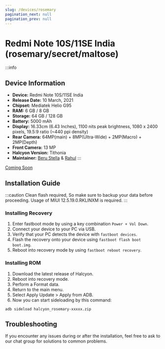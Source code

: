 ```yaml
---
slug: /devices/rosemary
pagination_next: null
pagination_prev: null
---
```


# Redmi Note 10S/11SE India (rosemary/secret/maltose)

:::info
## Device Information

- **Device:** Redmi Note 10S/11SE India
- **Release Date:** 10 March, 2021
- **Chipset:** 	Mediatek Helio G95
- **RAM:** 6 GB / 8 GB
- **Storage:** 64 GB / 128 GB
- **Battery:** 5000 mAh
- **Display:** 16.33cm (6.43 Inches), 1100 nits peak brightness, 1080 x 2400 pixels, 19.5:9 ratio (~440 ppi density)
- **Rear Camera:** 64MP(main) + 8MP(Ultra-Wide) + 2MP(Macro) + 2MP(Depth)
- **Front Camera:** 13 MP
- **Halcyon Version:** Tithonia
- **Maintainer:** [Beru Stella](https://github.com/Windowz414) & [Rahul](https://github.com/User132New)
:::

<a href="#" class="button button--primary">Coming Soon</a>

## Installation Guide

:::caution
Clean flash required, So make sure to backup your data before proceeding.
Usage of MIUI 12.5.19.0.RKLINXM is required.
:::

### Installing Recovery
1. Enter fastboot mode by using a key combination `Power + Vol Down`.
2. Connect your device to your PC via USB.
4. Verify that your PC detects the device with `fastboot devices`.
5. Flash the recovery onto your device using `fastboot flash boot boot.img`.
6. Reboot into recovery mode by using `fastboot reboot recovery`.

### Installing ROM
1. Download the latest release of Halcyon.
2. Reboot into recovery mode.
3. Perform a Format data.
4. Return to the main menu.
5. Select Apply Update > Apply from ADB.
6. Now you can start sideloading by this command:
```
adb sideload halcyon_rosemary-xxxxx.zip
```

## Troubleshooting

If you encounter any issues during or after the installation, feel free to ask to our chat group for solutions to common problems.
